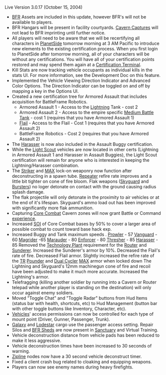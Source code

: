 Live Version 3.0.17 (October 15, 2004)

- [BFR](../vehicles/BattleFrame_Robotics.md) Assets are included in this update,
  however BFR's will not be available to players.
- BFR Hangars will be present in facility courtyards.
  [Cavern Captures](../etc/Cavern_Captures.md) will not lead to BFR imprinting until
  further notice.
- All players will need to be aware that we will be recertifying all characters
  in [PlanetSide](../etc/PlanetSide.md) tomorrow morning at 3 AM Pacific to introduce
  new elements to the existing certification process. When you first login to
  PlanetSide after tomorrow morning, all of your characters will be without any
  certifications. You will have all of your certification points restored and
  may spend them again at a [Certification Terminal](../items/Certification_Terminal.md).
- Kill Stats are now tracking vehicle occupants as individual kills in the stats
  UI. For more information, see the Development Doc on this feature.
- Implemented the Vehicle Viewing Direction Indicator and Advanced Color
  Options. The Direction Indicator can be toggled on and off by mapping a key in
  the Options UI.
- Created a new certification tree for Armored Assault that includes acquisition
  for BattleFrame Robotics.
  - Armored Assault 1 - Access to the [Lightning](../vehicles/Lightning.md) Tank - cost 2
  - Armored Assault 2 - Access to the empire specific
    [Medium Battle Tank](../items/Medium_Battle_Tank.md) - cost 1 (requires that you have
    Armored Assault 1)
  - [Flail](../vehicles/Flail.md) - Access to the Flail - Cost 1 (requires that you have
    Armored Assault 2)
  - BattleFrame Robotics - Cost 2 (requires that you have Armored Assault 2)
- The [Harasser](../vehicles/Harasser.md) is now also included in the Assault Buggy
  certification.
- While the [Light Scout](../certifications/Light_Scout.md) vehicles are now located in other
  certs (Lightning in Armored Assault 1 and Harasser in Assault Buggies), the
  Light Scout certification will remain for anyone who is interested in keeping
  the Lightning/Harasser combination.
- The [Striker](../weapons/Striker.md) and [MAX](../items/Mechanized_Assault_Exo-Suit.md)
  lock-on weaponry now function after deconstructing in a spawn tube.
  [Repeater](../weapons/Repeater.md) refire rate improves and a little bit tighter on cone
  of fire bloom. Flak weapons ([Skyguard](../vehicles/Skyguard.md) and
  [Bursters](../items/Burster.md)) no loger detonate on contact with the ground causing
  radius splash damage.
- The flak projectile will only detonate in the proximity to air vehicles or at
  the end of it's lifespan. Skyguard's ammo load out has been improved with
  significantly more flak ammunition.
- Capturing [Core Combat](../items/Core_Combat.md) Cavern zones will now grant Battle or
  Command [experience](../etc/Experience.md).
- Increased [SOI](../locations/Sphere_of_Influence.md) of Core Combat bases by 50% to cover a larger area
  of possible combat to count toward base hack exp.
- Increased Buggy and Tank maximum speeds . [Prowler](../vehicles/Prowler.md) - 57
  [Vanguard](../vehicles/Vanguard.md) - 60 [Magrider](../vehicles/Magrider.md) -65
  [Marauder](../vehicles/Marauder.md) - 80 [Enforcer](../vehicles/Enforcer.md) - 80
  [Thresher](../vehicles/Thresher.md) - 85 [Harasser](../vehicles/Harasser.md) - 85 Removed the
  [Technology Plant](../locations/Technology_Plant.md) requirement for the
  [Router](../vehicles/Router.md) and [Sunderer](../vehicles/Sunderer.md). Increased the Sunderer's
  armor by 10%. Decreased the Flail's rate of fire. Decreased Flail armor.
  Slightly increased the refire rate of the [TR](../etc/Terran_Republic.md)
  [Pounder](../items/Pounder.md) and [Dual Cycler](../items/Dual-Cycler.md)
  [MAX](../items/Mechanized_Assault_Exo-Suit.md) armor when locked down The
  Lightning and Skyguard's 12mm machinegun cone of fire and recoil have been
  adjusted to make it much more accurate. Increased the Lightning's armor.
- Telefragging (killing another soldier by running into a Cavern or Router
  telepad while another player is standing on the destination) will only occur
  against enemy soldiers.
- Moved "Toggle Chat" and "Toggle Radar" buttons from Hud Items (status bar with
  health, shortcuts, etc) to Hud Management (button bar with other toggle
  buttons like Inventory, Character, etc).
- [Vehicles](../vehicles/Vehicle.md)' access permissions can now be controlled for each type
  of mount point (Driver, Gunner, Passenger, Trunk).
- [Galaxy](../vehicles/Galaxy.md)  and [Lodestar](../vehicles/Lodestar.md) cargo use the passenger access
  setting. Repair Silos and [BFR Sheds](../items/BFR_Shed.md) are now present in
  [Sanctuary](../locations/Sanctuary.md) and Virtual Training.
- Vehicle deconstruction distance from vehicle pads has been reduced to make it
  less aggressive.
- Vehicle deconstruction times have been increased to 30 seconds of warning.
- [Zipline](../items/Zipline.md) nodes now have a 30 second vehicle deconstruct timer.
- Fixed a client crash bug related to cloaking and equipping weapons.
- Players can now see enemy names during heavy firefights.


